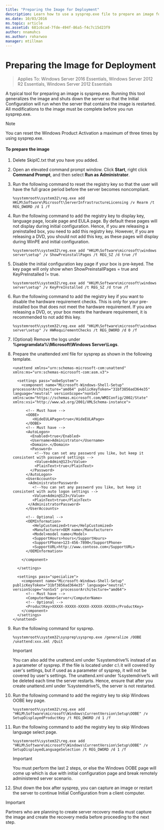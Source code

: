 ```yaml
---
title: "Preparing the Image for Deployment"
description: Learn how to use a sysprep.exe file to prepare an image for deployment.
ms.date: 10/03/2016
ms.topic: article
ms.assetid: 681c6cad-7fde-494f-86a5-f4c7c15d23f9
author: nnamuhcs
ms.author: roharwoo
manager: mtillman
---
```


# Preparing the Image for Deployment

>Applies To: Windows Server 2016 Essentials, Windows Server 2012 R2 Essentials, Windows Server 2012 Essentials

A typical tool for preparing an image is sysprep.exe. Running this tool generalizes the image and shuts down the server so that the Initial Configuration will run when the server that contains the image is restarted. All modifications to the image must be complete before you run sysprep.exe.

> [!NOTE]
>  You can reset the Windows Product Activation a maximum of three times by using sysprep.exe.

#### To prepare the image

1.  Delete SkipIC.txt that you have you added.

2.  Open an elevated command prompt window. Click **Start**, right click **Command Prompt**, and then select **Run as Administrator**.

3.  Run the following command to reset the registry key so that the user will have the full grace period before the server becomes noncompliant.

    ```
    %systemroot%\system32\reg.exe add HKLM\Software\Microsoft\ServerInfrastructureLicensing /v Rearm /t REG_DWORD /d 1 /f
    ```

4.  Run the following command to add the registry key to display key, language page, locale page and EULA page. By default these pages will not display during initial configuration. Hence, if you are releasing a preinstalled box, you need to add this registry key. However, if you are releasing a DVD, you should not add this key, as these pages will display during WinPE and initial configuration.

    ```
    %systemroot%\system32\reg.exe add "HKLM\Software\microsoft\windows server\setup" /v ShowPreinstallPages /t REG_SZ /d true /f
    ```

5.  Disable the initial configuration key page if your box is pre-keyed. The key page will only show when ShowPreinstallPages = true and KeyPreInstalled != true.

    ```
    %systemroot%\system32\reg.exe add "HKLM\Software\microsoft\windows server\setup" /v KeyPreInstalled /t REG_SZ /d true /f
    ```

6.  Run the following command to add the registry key if you want to disable the hardware requirement checks. This is only for your pre-installed box that does not meet the hardware requirement. If you are releasing a DVD, or, your box meets the hardware requirement, it is recommended to not add this key.

    ```
    %systemroot%\system32\reg.exe add "HKLM\Software\microsoft\windows server\setup" /v HWRequirementChecks /t REG_DWORD /d 0 /f
    ```

7.  (Optional) Remove the logs under **%programdata%\Microsoft\Windows Server\Logs**.

8.  Prepare the unattended xml file for sysprep as shown in the following template.

    ```
    <unattend xmlns="urn:schemas-microsoft-com:unattend" xmlns:ms="urn:schemas-microsoft-com:asm.v3">

      <settings pass="oobeSystem">
        <component name="Microsoft-Windows-Shell-Setup" processorArchitecture="amd64" publicKeyToken="31bf3856ad364e35" language="neutral" versionScope="nonSxS" xmlns:wcm="https://schemas.microsoft.com/WMIConfig/2002/State" xmlns:xsi="http://www.w3.org/2001/XMLSchema-instance">

          <!-- Must have -->
          <OOBE>
             <HideEULAPage>true</HideEULAPage>
          </OOBE>
          <!-- Must have -->
          <AutoLogon>
            <Enabled>true</Enabled>
            <Username>Administrator</Username>
            <Domain>.</Domain>
            <Password>
              <!--You can set any password you like, but keep it consistent with password settings -->
              <Value>Admin@123</Value>
              <PlainText>true</PlainText>
            </Password>
          </AutoLogon>
          <UserAccounts>
           <AdministratorPassword>
             <!--You can set any password you like, but keep it consistent with auto logon settings -->
             <Value>Admin@123</Value>
             <PlainText>true</PlainText>
           </AdministratorPassword>
          </UserAccounts>

          <!-- Optional -->
          <OEMInformation>
             <HelpCustomized>true</HelpCustomized>
             <Manufacturer>OEM name</Manufacturer>
             <Model>model name</Model>
             <SupportHours>hours</SupportHours>
             <SupportPhone>123-456-7890</SupportPhone>
             <SupportURL>http://www.contoso.com</SupportURL>
          </OEMInformation>

        </component>

      </settings>

      <settings pass="specialize">
        <component name="Microsoft-Windows-Shell-Setup" publicKeyToken="31bf3856ad364e35" language="neutral" versionScope="nonSxS" processorArchitecture="amd64">
          <!-- Must have -->
          <ComputerName>Server</ComputerName>
          <!-- Optional -->
          <ProductKey>XXXXX-XXXXX-XXXXX-XXXXX-XXXXX</ProductKey>
        </component>
      </settings>
    </unattend>
    ```

9. Run the following command for sysprep.

    ```
    %systemroot%\system32\sysprep\sysprep.exe /generalize /OOBE /unattend:xxx.xml /Quit
    ```

    > [!IMPORTANT]
    >  You can also add the unattend.xml under %systemdrive% instead of as a parameter of sysprep. If the file is located under c:\ it will covered by user's settings, but if used as a parameter of sysprep, it will not be covered by user's settings. The unattend.xml under %systemdrive% will be deleted each time the server restarts. Hence, ensure that after you create unattend.xml under %systemdrive%, the server is not restarted.

10. Run the following command to add the registry key to skip Windows OOBE key page.

    ```
    %systemroot%\system32\reg.exe add "HKLM\Software\microsoft\Windows\CurrentVersion\Setup\OOBE" /v SetupDisplayedProductKey /t REG_DWORD /d 1 /f
    ```

11. Run the following command to add the registry key to skip Windows language select page.

    ```
    %systemroot%\system32\reg.exe add "HKLM\Software\microsoft\Windows\CurrentVersion\Setup\OOBE" /v SetupDisplayedLanguageSelection /t REG_DWORD /d 1 /f
    ```

    > [!IMPORTANT]
    >  You must perform the last 2 steps, or else the Windows OOBE page will come up which is due with initial configuration page and break remotely administered server scenario.

12. Shut down the box after sysprep, you can capture an image or restart the server to continue Initial Configuration from a client computer.

> [!IMPORTANT]
>  Partners who are planning to create server recovery media must capture the image and create the recovery media before proceeding to the next step.
